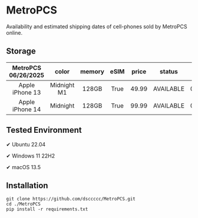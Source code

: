 # MetroPCS
Availability and estimated shipping dates of cell-phones sold by MetroPCS online.
## Storage
|MetroPCS 06/26/2025|color|memory|eSIM|price|status|shipping from|shipping to|
|:--:|:--:|:--:|:--:|:--:|:--:|:--:|:--:|
|Apple iPhone 13|Midnight M1|128GB|True|49.99|AVAILABLE|06/26/2025|06/30/2025|
|Apple iPhone 14|Midnight|128GB|True|99.99|AVAILABLE|06/26/2025|06/30/2025|

## Tested Environment
✔ Ubuntu 22.04

✔ Windows 11 22H2

✔ macOS 13.5
## Installation
```
git clone https://github.com/dsccccc/MetroPCS.git
cd ./MetroPCS
pip install -r requirements.txt
```
